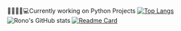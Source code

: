   👨‍💻👩‍💻💻Currently working on Python Projects
[![Top Langs](https://github-readme-stats.vercel.app/api/top-langs/?username=rono516&layout=compact&langs_count=10)](https://github.com/rono516/github-readme-stats)
![Rono's GitHub stats](https://github-readme-stats.vercel.app/api?username=rono516&show_icons=true)
[![Readme Card](https://github-readme-stats.vercel.app/api/pin/?username=rono516&repo=github-readme-stats)](https://github.com/rono516/github-readme-stats)



